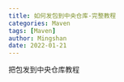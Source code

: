 ```yaml
---
title: 如何发包到中央仓库-完整教程
categories: Maven
tags: [Maven]
author: Mingshan
date: 2022-01-21
---
```



把包发到中央仓库教程
